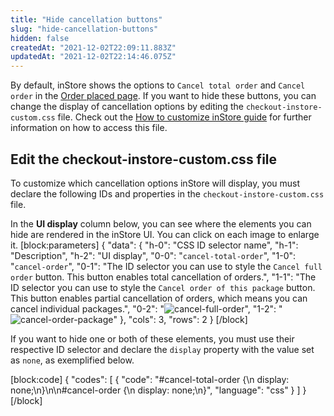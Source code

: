 ```yaml
---
title: "Hide cancellation buttons"
slug: "hide-cancellation-buttons"
hidden: false
createdAt: "2021-12-02T22:09:11.883Z"
updatedAt: "2021-12-02T22:14:46.075Z"
---
```


By default, inStore shows the options to `Cancel total order` and `Cancel order` in the [Order placed page](https://help.vtex.com/en/tracks/instore-using-the-app--4BYzQIwyOHvnmnCYQgLzdr/TrTtmCGVLTaCSmowGFYDI). If you want to hide these buttons, you can change the display of cancellation options by editing the `checkout-instore-custom.css` file. Check out the [How to customize inStore guide](https://developers.vtex.com/vtex-rest-api/docs/how-to-customize-instore#css-customizations) for further information on how to access this file.

## Edit the checkout-instore-custom.css file

To customize which cancellation options inStore will display, you must declare the following IDs and properties in the `checkout-instore-custom.css` file.

In the **UI display** column below, you can see where the elements you can hide are rendered in the inStore UI. You can click on each image to enlarge it.
[block:parameters]
{
  "data": {
    "h-0": "CSS ID selector name",
    "h-1": "Description",
    "h-2": "UI display",
    "0-0": "`cancel-total-order`",
    "1-0": "`cancel-order`",
    "0-1": "The ID selector you can use to style the `Cancel full order` button. This button enables total cancellation of orders.",
    "1-1": "The ID selector you can use to style the `Cancel order of this package` button. This button enables partial cancellation of orders, which means you can cancel individual packages.",
    "0-2": "![cancel-full-order](https://raw.githubusercontent.com/vtexdocs/dev-portal-content/main/images/hide-cancellation-buttons-0.png)",
    "1-2": "![cancel-order-package](https://raw.githubusercontent.com/vtexdocs/dev-portal-content/main/images/hide-cancellation-buttons-1.png)"
  },
  "cols": 3,
  "rows": 2
}
[/block]

If you want to hide one or both of these elements, you must use their respective ID selector and declare the `display` property with the value set as `none`, as exemplified below.

[block:code]
{
  "codes": [
    {
      "code": "#cancel-total-order {\n    display: none;\n}\n\n#cancel-order {\n    display: none;\n}",
      "language": "css"
    }
  ]
}
[/block]
